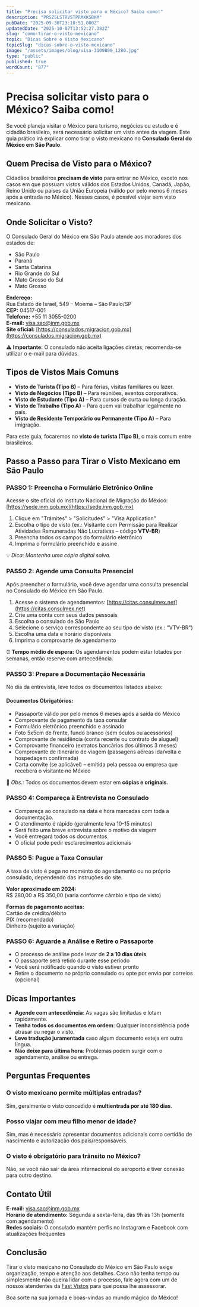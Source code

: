 ```yaml
---
title: "Precisa solicitar visto para o México? Saiba como!"
description: "PRSZSLSTRVSTPRMXKSBKM"
pubDate: "2025-09-30T23:10:51.000Z"
updatedDate: "2025-10-07T13:52:27.382Z"
slug: "como-tirar-o-visto-mexicano"
topic: "Dicas Sobre o Visto Mexicano"
topicSlug: "dicas-sobre-o-visto-mexicano"
image: "/assets/images/blog/visa-3109800_1280.jpg"
type: "public"
published: true
wordCount: "877"
---
```


# Precisa solicitar visto para o México? Saiba como!

Se você planeja visitar o México para turismo, negócios ou estudo e é cidadão brasileiro, será necessário solicitar um visto antes da viagem. Este guia prático irá explicar como tirar o visto mexicano no **Consulado Geral do México em São Paulo**.

## Quem Precisa de Visto para o México?

Cidadãos brasileiros **precisam de visto** para entrar no México, exceto nos casos em que possuam vistos válidos dos Estados Unidos, Canadá, Japão, Reino Unido ou países da União Europeia (válido por pelo menos 6 meses após a entrada no México). Nesses casos, é possível viajar sem visto mexicano.

## Onde Solicitar o Visto?

O Consulado Geral do México em São Paulo atende aos moradores dos estados de:

- São Paulo
- Paraná
- Santa Catarina
- Rio Grande do Sul
- Mato Grosso do Sul
- Mato Grosso

**Endereço:**  
Rua Estado de Israel, 549 – Moema – São Paulo/SP  
**CEP:** 04517-001  
**Telefone:** +55 11 3055-0200  
**E-mail:** [visa.sao@inm.gob.mx](mailto:visa.sao@inm.gob.mx)  
**Site oficial:** [https://consulados.migracion.gob.mx](https://consulados.migracion.gob.mx)

⚠️ **Importante:** O consulado não aceita ligações diretas; recomenda-se utilizar o e-mail para dúvidas.

## Tipos de Vistos Mais Comuns

- **Visto de Turista (Tipo B)** – Para férias, visitas familiares ou lazer.
- **Visto de Negócios (Tipo B)** – Para reuniões, eventos corporativos.
- **Visto de Estudante (Tipo A)** – Para cursos de curta ou longa duração.
- **Visto de Trabalho (Tipo A)** – Para quem vai trabalhar legalmente no país.
- **Visto de Residente Temporário ou Permanente (Tipo A)** – Para imigração.

Para este guia, focaremos no **visto de turista (Tipo B)**, o mais comum entre brasileiros.

## Passo a Passo para Tirar o Visto Mexicano em São Paulo

### PASSO 1: Preencha o Formulário Eletrônico Online

Acesse o site oficial do Instituto Nacional de Migração do México:  
[https://sede.inm.gob.mx](https://sede.inm.gob.mx)

1. Clique em "Trámites" > "Solicitudes" > "Visa Application"
2. Escolha o tipo de visto (ex.: Visitante com Permissão para Realizar Atividades Remuneradas Não Lucrativas – código **VTV-BR**)
3. Preencha todos os campos do formulário eletrônico
4. Imprima o formulário preenchido e assine

💡 *Dica: Mantenha uma cópia digital salva.*

### PASSO 2: Agende uma Consulta Presencial

Após preencher o formulário, você deve agendar uma consulta presencial no Consulado do México em São Paulo.

1. Acesse o sistema de agendamentos: [https://citas.consulmex.net](https://citas.consulmex.net)
2. Crie uma conta com seus dados pessoais
3. Escolha o consulado de São Paulo
4. Selecione o serviço correspondente ao seu tipo de visto (ex.: "VTV-BR")
5. Escolha uma data e horário disponíveis
6. Imprima o comprovante de agendamento

⏰ **Tempo médio de espera:** Os agendamentos podem estar lotados por semanas, então reserve com antecedência.

### PASSO 3: Prepare a Documentação Necessária

No dia da entrevista, leve todos os documentos listados abaixo:

#### Documentos Obrigatórios:

- Passaporte válido por pelo menos 6 meses após a saída do México
- Comprovante de pagamento da taxa consular
- Formulário eletrônico preenchido e assinado
- Foto 5x5cm de frente, fundo branco (sem óculos ou acessórios)
- Comprovante de residência (conta recente ou contrato de aluguel)
- Comprovante financeiro (extratos bancários dos últimos 3 meses)
- Comprovante de itinerário de viagem (passagens aéreas ida/volta e hospedagem confirmada)
- Carta convite (se aplicável) – emitida pela pessoa ou empresa que receberá o visitante no México

📄 *Obs.:* Todos os documentos devem estar em **cópias e originais**.

### PASSO 4: Compareça à Entrevista no Consulado

- Compareça ao consulado na data e hora marcadas com toda a documentação.
- O atendimento é rápido (geralmente leva 10-15 minutos)
- Será feito uma breve entrevista sobre o motivo da viagem
- Você entregará todos os documentos
- O oficial pode pedir esclarecimentos adicionais

### PASSO 5: Pague a Taxa Consular

A taxa de visto é paga no momento do agendamento ou no próprio consulado, dependendo das instruções do site.

**Valor aproximado em 2024:**  
R$ 280,00 a R$ 350,00 (varia conforme câmbio e tipo de visto)

**Formas de pagamento aceitas:**  
Cartão de crédito/débito  
PIX (recomendado)  
Dinheiro (sujeito a variação)

### PASSO 6: Aguarde a Análise e Retire o Passaporte

- O processo de análise pode levar de **2 a 10 dias úteis**
- O passaporte será retido durante esse período
- Você será notificado quando o visto estiver pronto
- Retire o documento no próprio consulado ou opte por envio por correios (opcional)

## Dicas Importantes

- **Agende com antecedência**: As vagas são limitadas e lotam rapidamente.
- **Tenha todos os documentos em ordem**: Qualquer inconsistência pode atrasar ou negar o visto.
- **Leve tradução juramentada** caso algum documento esteja em outra língua.
- **Não deixe para última hora**: Problemas podem surgir com o agendamento, análise ou entrega.

## Perguntas Frequentes

### O visto mexicano permite múltiplas entradas?

Sim, geralmente o visto concedido é **multientrada por até 180 dias**.

### Posso viajar com meu filho menor de idade?

Sim, mas é necessário apresentar documentos adicionais como certidão de nascimento e autorização dos pais/responsáveis.

### O visto é obrigatório para trânsito no México?

Não, se você não sair da área internacional do aeroporto e tiver conexão para outro destino.

## Contato Útil

**E-mail:** [visa.sao@inm.gob.mx](mailto:visa.sao@inm.gob.mx)  
**Horário de atendimento:** Segunda a sexta-feira, das 9h às 13h (somente com agendamento)  
**Redes sociais:** O consulado mantém perfis no Instagram e Facebook com atualizações frequentes

## Conclusão

Tirar o visto mexicano no Consulado do México em São Paulo exige organização, tempo e atenção aos detalhes. Caso não tenha tempo ou simplesmente não queira lidar com o processo, fale agora com um de nossos atendentes da [Fast Vistos](https://fastvistos.com.br) para que possa lhe assessorar.

Boa sorte na sua jornada e boas-vindas ao mundo mágico do México!